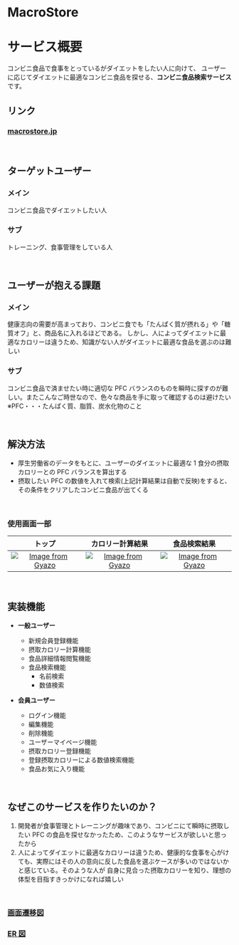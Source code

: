 # MacroStore

# サービス概要

コンビニ食品で食事をとっているがダイエットをしたい人に向けて、
ユーザーに応じてダイエットに最適なコンビニ食品を探せる、**コンビニ食品検索サービス**です。

## リンク

### [macrostore.jp](https://www.macrostore.jp)

<br />

## ターゲットユーザー

### メイン

コンビニ食品でダイエットしたい人

### サブ

トレーニング、食事管理をしている人

<br />

## ユーザーが抱える課題

### メイン

健康志向の需要が高まっており、コンビニ食でも「たんぱく質が摂れる」や「糖質オフ」と、商品名に入れるほどである。
しかし、人によってダイエットに最適なカロリーは違うため、知識がない人がダイエットに最適な食品を選ぶのは難しい

### サブ

コンビニ食品で済ませたい時に適切な PFC バランスのものを瞬時に探すのが難しい。またこんなご時世なので、色々な商品を手に取って確認するのは避けたい
※PFC・・・たんぱく質、脂質、炭水化物のこと

<br />

## 解決方法

- 厚生労働省のデータをもとに、ユーザーのダイエットに最適な 1 食分の摂取カロリーとの PFC バランスを算出する
- 摂取したい PFC の数値を入れて検索(上記計算結果は自動で反映)をすると、その条件をクリアしたコンビニ食品が出てくる

<br />

### 使用画面一部

|                                                               トップ                                                                |                                                          カロリー計算結果                                                           |                                                            食品検索結果                                                             |
| :---------------------------------------------------------------------------------------------------------------------------------: | :---------------------------------------------------------------------------------------------------------------------------------: | :---------------------------------------------------------------------------------------------------------------------------------: |
| [![Image from Gyazo](https://i.gyazo.com/4deb5fab9b010287c4d07bb787a87ef8.gif)](https://gyazo.com/4deb5fab9b010287c4d07bb787a87ef8) | [![Image from Gyazo](https://i.gyazo.com/94b69e3630c431a9091790ef8cdfd120.gif)](https://gyazo.com/94b69e3630c431a9091790ef8cdfd120) | [![Image from Gyazo](https://i.gyazo.com/0edffb3396c54a24dfe850a37d66033b.gif)](https://gyazo.com/0edffb3396c54a24dfe850a37d66033b) |

<br />

## 実装機能

- **一般ユーザー**

  - 新規会員登録機能
  - 摂取カロリー計算機能
  - 食品詳細情報閲覧機能
  - 食品検索機能
    - 名前検索
    - 数値検索

- **会員ユーザー**

  - ログイン機能
  - 編集機能
  - 削除機能
  - ユーザーマイページ機能
  - 摂取カロリー登録機能
  - 登録摂取カロリーによる数値検索機能
  - 食品お気に入り機能

<br />

## なぜこのサービスを作りたいのか？

1. 開発者が食事管理とトレーニングが趣味であり、コンビニにて瞬時に摂取したい PFC の食品を探せなかったため、このようなサービスが欲しいと思ったから
1. 人によってダイエットに最適なカロリーは違うため、健康的な食事を心がけても、実際にはその人の意向に反した食品を選ぶケースが多いのではないかと感じている。そのような人が 自身に見合った摂取カロリーを知り、理想の体型を目指すきっかけになれば嬉しい

<br />

### [画面遷移図](https://xd.adobe.com/view/1b33426e-d01e-4f44-9644-837593edbfed-4e60/)

### [ER 図](https://i.gyazo.com/8634c04911134ea6ec59f3a3b33988eb.png)
